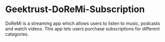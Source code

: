 # Geektrust-DoReMi-Subscription
DoReMi is a streaming app which allows users to listen to music, podcasts and watch videos. This app lets users purchase subscriptions for different categories.
